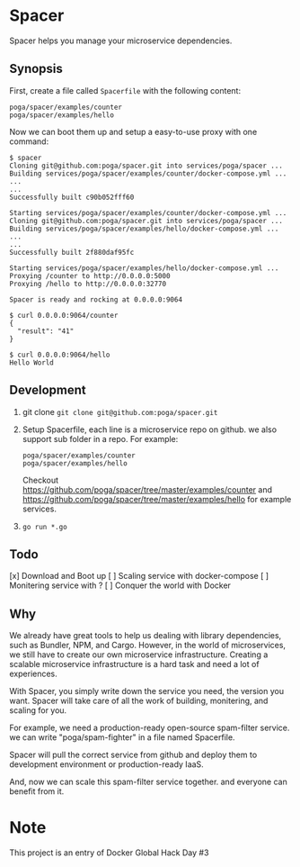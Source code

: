 # Spacer

Spacer helps you manage your microservice dependencies.

## Synopsis

First, create a file called `Spacerfile` with the following content:
```
poga/spacer/examples/counter
poga/spacer/examples/hello
```

Now we can boot them up and setup a easy-to-use proxy with one command:
```
$ spacer
Cloning git@github.com:poga/spacer.git into services/poga/spacer ...
Building services/poga/spacer/examples/counter/docker-compose.yml ...
...
...
Successfully built c90b052fff60

Starting services/poga/spacer/examples/counter/docker-compose.yml ...
Cloning git@github.com:poga/spacer.git into services/poga/spacer ...
Building services/poga/spacer/examples/hello/docker-compose.yml ...
...
...
Successfully built 2f880daf95fc

Starting services/poga/spacer/examples/hello/docker-compose.yml ...
Proxying /counter to http://0.0.0.0:5000
Proxying /hello to http://0.0.0.0:32770

Spacer is ready and rocking at 0.0.0.0:9064

$ curl 0.0.0.0:9064/counter
{
  "result": "41"
}

$ curl 0.0.0.0:9064/hello
Hello World
```

## Development

1. git clone `git clone git@github.com:poga/spacer.git`
2. Setup Spacerfile, each line is a microservice repo on github. we also support sub folder in a repo. For example:
    ```
    poga/spacer/examples/counter
    poga/spacer/examples/hello
    ```
    Checkout https://github.com/poga/spacer/tree/master/examples/counter and https://github.com/poga/spacer/tree/master/examples/hello for example services.

3. `go run *.go`

## Todo

[x] Download and Boot up
[ ] Scaling service with docker-compose
[ ] Monitering service with ?
[ ] Conquer the world with Docker

## Why

We already have great tools to help us dealing with library dependencies,
such as Bundler, NPM, and Cargo.
However, in the world of microservices, we still have to create our own microservice infrastructure.
Creating a scalable microservice infrastructure is a hard task and need a lot of experiences.

With Spacer, you simply write down the service you need, the version you want.
Spacer will take care of all the work of building, monitering, and scaling for you.

For example, we need a production-ready open-source spam-filter service. we can write "poga/spam-fighter" in a file named Spacerfile.

Spacer will pull the correct service from github and deploy them to development environment or production-ready IaaS.

And, now we can scale this spam-filter service together. and everyone can benefit from it.

# Note

This project is an entry of Docker Global Hack Day #3
